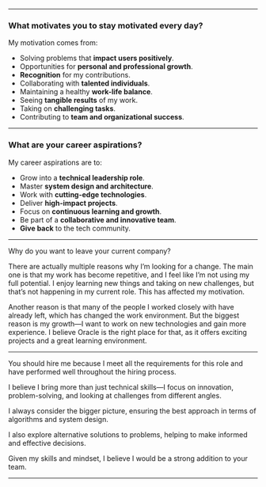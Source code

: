 
---
### **What motivates you to stay motivated every day?**

My motivation comes from:

- Solving problems that **impact users positively**.
- Opportunities for **personal and professional growth**.
- **Recognition** for my contributions.
- Collaborating with **talented individuals**.
- Maintaining a healthy **work-life balance**.
- Seeing **tangible results** of my work.
- Taking on **challenging tasks**.
- Contributing to **team and organizational success**.

---
### **What are your career  aspirations?**

My career aspirations are to:

- Grow into a **technical leadership role**.
- Master **system design and architecture**.
- Work with **cutting-edge technologies**.
- Deliver **high-impact projects**.
- Focus on **continuous learning and growth**.
- Be part of a **collaborative and innovative team**.
- **Give back** to the tech community.

---

Why do you want to leave your current company?

There are actually multiple reasons why I’m looking for a change. The main one is that my work has become repetitive, and I feel like I’m not using my full potential. I enjoy learning new things and taking on new challenges, but that’s not happening in my current role. This has affected my motivation.

Another reason is that many of the people I worked closely with have already left, which has changed the work environment. But the biggest reason is my growth—I want to work on new technologies and gain more experience. I believe Oracle is the right place for that, as it offers exciting projects and a great learning environment.

---

You should hire me because I meet all the requirements for this role and have performed well throughout the hiring process. 

I believe I bring more than just technical skills—I focus on innovation, problem-solving, and looking at challenges from different angles. 

I always consider the bigger picture, ensuring the best approach in terms of algorithms and system design. 

I also explore alternative solutions to problems, helping to make informed and effective decisions. 

Given my skills and mindset, I believe I would be a strong addition to your team.

---
